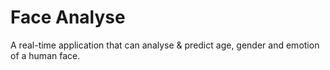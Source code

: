 # Face Analyse
A real-time application that can analyse &amp; predict age, gender and emotion of a human face.

